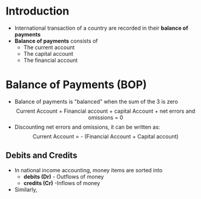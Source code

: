 # Introduction
- International transaction of a country are recorded in their **balance of payments**
- **Balance of payments** consists of 
	- The current account
	- The capital account
	- The financial account
# Balance of Payments (BOP)
- Balance of payments is "balanced" when the sum of the 3 is zero
$$ \text{Current Account + Financial account + capital Account + net errors and omissions = 0}$$
 - Discounting net errors and omissions, it can be written as:
 $$ \text {Current Account = - (Financial Account + Capital account)}$$
## Debits and Credits
- In national income accounting, money items are sorted into
	- **debits (Dr)** - Outflows of money
	- **credits (Cr)** -Inflows of money
- Similarly, 